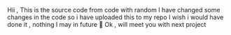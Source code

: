 Hii , This is the source code from code with random 
I have changed some changes in the code so i have uploaded this to my repo
I wish i would have done it , nothing I may in future 🤘
Ok , will meet you with next project 
